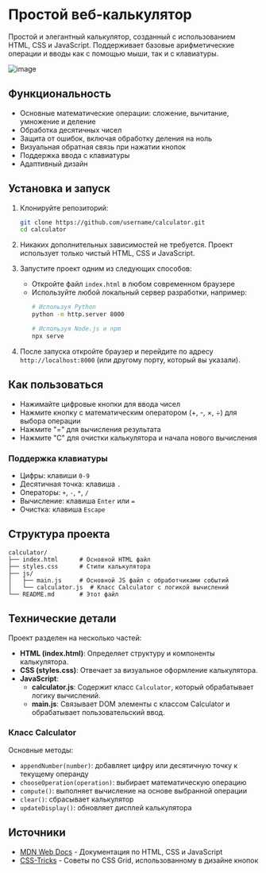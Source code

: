 # Простой веб-калькулятор

Простой и элегантный калькулятор, созданный с использованием HTML, CSS и JavaScript. Поддерживает базовые арифметические операции и вводы как с помощью мыши, так и с клавиатуры.

![image](https://github.com/user-attachments/assets/c887d3c4-cb7c-4819-be4d-519f378e9add)


## Функциональность

- Основные математические операции: сложение, вычитание, умножение и деление
- Обработка десятичных чисел
- Защита от ошибок, включая обработку деления на ноль
- Визуальная обратная связь при нажатии кнопок
- Поддержка ввода с клавиатуры
- Адаптивный дизайн

## Установка и запуск

1. Клонируйте репозиторий:
   ```bash
   git clone https://github.com/username/calculator.git
   cd calculator
   ```

2. Никаких дополнительных зависимостей не требуется. Проект использует только чистый HTML, CSS и JavaScript.

3. Запустите проект одним из следующих способов:
   - Откройте файл `index.html` в любом современном браузере
   - Используйте любой локальный сервер разработки, например:
     ```bash
     # Используя Python
     python -m http.server 8000
     
     # Используя Node.js и npm
     npx serve
     ```

4. После запуска откройте браузер и перейдите по адресу `http://localhost:8000` (или другому порту, который вы указали).

## Как пользоваться

- Нажимайте цифровые кнопки для ввода чисел
- Нажмите кнопку с математическим оператором (+, -, ×, ÷) для выбора операции
- Нажмите "=" для вычисления результата
- Нажмите "C" для очистки калькулятора и начала нового вычисления

### Поддержка клавиатуры

- Цифры: клавиши `0-9`
- Десятичная точка: клавиша `.`
- Операторы: `+`, `-`, `*`, `/`
- Вычисление: клавиша `Enter` или `=`
- Очистка: клавиша `Escape`

## Структура проекта

```
calculator/
├── index.html      # Основной HTML файл
├── styles.css      # Стили калькулятора
├── js/
│   ├── main.js     # Основной JS файл с обработчиками событий
│   └── calculator.js  # Класс Calculator с логикой вычислений
└── README.md       # Этот файл
```

## Технические детали

Проект разделен на несколько частей:

- **HTML (index.html)**: Определяет структуру и компоненты калькулятора.
- **CSS (styles.css)**: Отвечает за визуальное оформление калькулятора.
- **JavaScript**:
  - **calculator.js**: Содержит класс `Calculator`, который обрабатывает логику вычислений.
  - **main.js**: Связывает DOM элементы с классом Calculator и обрабатывает пользовательский ввод.

### Класс Calculator

Основные методы:
- `appendNumber(number)`: добавляет цифру или десятичную точку к текущему операнду
- `chooseOperation(operation)`: выбирает математическую операцию
- `compute()`: выполняет вычисление на основе выбранной операции
- `clear()`: сбрасывает калькулятор
- `updateDisplay()`: обновляет дисплей калькулятора

## Источники

- [MDN Web Docs](https://developer.mozilla.org/) - Документация по HTML, CSS и JavaScript
- [CSS-Tricks](https://css-tricks.com/) - Советы по CSS Grid, использованному в дизайне кнопок
